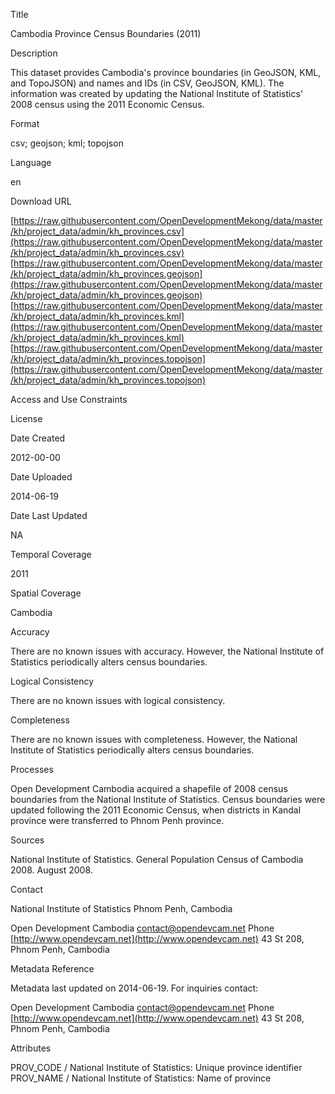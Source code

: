 Title
 
Cambodia Province Census Boundaries (2011)
 
Description
 
This dataset provides Cambodia's province boundaries (in GeoJSON, KML, and TopoJSON) and names and IDs (in CSV, GeoJSON, KML). The information was created by updating the National Institute of Statistics' 2008 census using the 2011 Economic Census.
 
Format
 
csv; geojson; kml; topojson
 
Language
 
en
 
Download URL
 
[https://raw.githubusercontent.com/OpenDevelopmentMekong/data/master/kh/project_data/admin/kh_provinces.csv](https://raw.githubusercontent.com/OpenDevelopmentMekong/data/master/kh/project_data/admin/kh_provinces.csv)
[https://raw.githubusercontent.com/OpenDevelopmentMekong/data/master/kh/project_data/admin/kh_provinces.geojson](https://raw.githubusercontent.com/OpenDevelopmentMekong/data/master/kh/project_data/admin/kh_provinces.geojson)
[https://raw.githubusercontent.com/OpenDevelopmentMekong/data/master/kh/project_data/admin/kh_provinces.kml](https://raw.githubusercontent.com/OpenDevelopmentMekong/data/master/kh/project_data/admin/kh_provinces.kml)
[https://raw.githubusercontent.com/OpenDevelopmentMekong/data/master/kh/project_data/admin/kh_provinces.topojson](https://raw.githubusercontent.com/OpenDevelopmentMekong/data/master/kh/project_data/admin/kh_provinces.topojson)
 
Access and Use Constraints
 
 
 
License
 
 
 
Date Created
 
2012-00-00
 
Date Uploaded
 
2014-06-19
 
Date Last Updated
 
NA
 
Temporal Coverage
 
2011
 
Spatial Coverage
 
Cambodia
 
Accuracy
 
There are no known issues with accuracy. However, the National Institute of Statistics periodically alters census boundaries.
 
Logical Consistency
 
There are no known issues with logical consistency.
 
Completeness
 
There are no known issues with completeness. However, the National Institute of Statistics periodically alters census boundaries.
 
Processes
 
Open Development Cambodia acquired a shapefile of 2008 census boundaries from the National Institute of Statistics. Census boundaries were updated following the 2011 Economic Census, when districts in Kandal province were transferred to Phnom Penh province.
 
Sources
 
National Institute of Statistics. General Population Census of Cambodia 2008. August 2008.
 
Contact
 
National Institute of Statistics
Phnom Penh, Cambodia
 
Open Development Cambodia
contact@opendevcam.net
Phone
[http://www.opendevcam.net](http://www.opendevcam.net)
43 St 208, Phnom Penh, Cambodia
 
Metadata Reference
 
Metadata last updated on 2014-06-19. For inquiries contact:
 
Open Development Cambodia
contact@opendevcam.net
Phone
[http://www.opendevcam.net](http://www.opendevcam.net)
43 St 208, Phnom Penh, Cambodia
 
Attributes
 
PROV_CODE / National Institute of Statistics: Unique province identifier
PROV_NAME / National Institute of Statistics: Name of province
 
 

